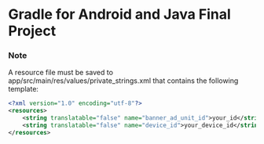 # Gradle for Android and Java Final Project

### Note
A resource file must be saved to app/src/main/res/values/private_strings.xml that contains the following template:

```xml
<?xml version="1.0" encoding="utf-8"?>
<resources>
    <string translatable="false" name="banner_ad_unit_id">your_id</string>
    <string translatable="false" name="device_id">your_device_id</string>
</resources>
```
